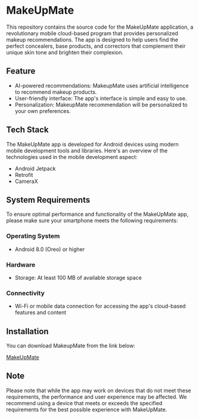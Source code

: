 # MakeUpMate

This repository contains the source code for the MakeUpMate application, a revolutionary mobile cloud-based program that provides personalized makeup recommendations. The app is designed to help users find the perfect concealers, base products, and correctors that complement their unique skin tone and brighten their complexion.

## Feature

- AI-powered recommendations: MakeupMate uses artificial intelligence to recommend makeup products.
- User-friendly interface: The app's interface is simple and easy to use. 
- Personalization: MakeupMate recommendation will be personalized to your own preferences. 

## Tech Stack

The MakeUpMate app is developed for Android devices using modern mobile development tools and libraries. Here's an overview of the technologies used in the mobile development aspect:

- Android Jetpack
- Retrofit
- CameraX

## System Requirements

To ensure optimal performance and functionality of the MakeUpMate app, please make sure your smartphone meets the following requirements:

### Operating System
- Android 8.0 (Oreo) or higher

### Hardware
- Storage: At least 100 MB of available storage space

### Connectivity
- Wi-Fi or mobile data connection for accessing the app's cloud-based features and content

## Installation
You can download MakeupMate from the link below:

[MakeUpMate](https://github.com/Nugraha-akt/makeupmate/releases/download/v1.0/MakeUpMate.apk)


## Note
Please note that while the app may work on devices that do not meet these requirements, the performance and user experience may be affected. We recommend using a device that meets or exceeds the specified requirements for the best possible experience with MakeUpMate.
